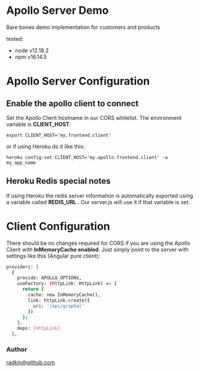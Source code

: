 # Apollo Server Demo
Bare bones demo implementation for customers and products

tested:
* node v12.18.2
* npm v16.14.5

# Apollo Server Configuration

## Enable the apollo client to connect
Set the Apollo Client hostname in our CORS whitelist. The environment variable is **CLIENT_HOST**:

`export CLIENT_HOST='my.frontend.client'`

or if using Heroku do it like this:

`heroku config:set CLIENT_HOST='my.apollo.frontend.client' -a my_app_name`

## Heroku Redis special notes
If using Heroku the redis server information is automatically exported using a variable called **REDIS_URL** . Our server.js will use it if that variable is set.

# Client Configuration
There should be no changes required for CORS if you are using the Apollo Client with **InMemoryCache enabled**. Just simply point to the server with settings like this (Angular pure client):
```bash
providers: [
  {
    provide: APOLLO_OPTIONS,
    useFactory: (httpLink: HttpLink) => {
      return {
        cache: new InMemoryCache(),
        link: httpLink.create({
          uri: '/api/graphql'
        })
      };
    },
    deps: [HttpLink]
  },
  ```

### Author
radkin@github.com
